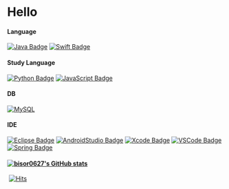 # Hello


  #### Language

  [![Java Badge](https://img.shields.io/badge/Java-007396?style=for-the-badge&logo=java&logoColor=white)](http://java.com/) 
  [![Swift Badge](https://img.shields.io/badge/Swift-FA7343?style=for-the-badge&logo=swift&logoColor=white)](https://www.swift.org/)

  #### Study Language
  [![Python Badge](https://img.shields.io/badge/Python-3776AB?style=for-the-badge&logo=python&logoColor=white)](https://python.org/)
  [![JavaScript Badge](https://img.shields.io/badge/JavaScript-F7DF1E?style=for-the-badge&logo=JavaScript&logoColor=white)](https://javascript.info/)
  
  #### DB
  [![MySQL](https://img.shields.io/badge/MySQL-4479A1?style=for-the-badge&logo=MySQL&logoColor=white)](https://www.mysql.com/)

  #### IDE

  [![Eclipse Badge](https://img.shields.io/badge/Eclipse-2C2255?style=for-the-badge&logo=eclipse&logoColor=white)](http://eclipse.org/)
  [![AndroidStudio Badge](https://img.shields.io/badge/Androidstudio-3DDC84?style=for-the-badge&logo=android-studio&logoColor=white)](http://developer.android.com/)
  [![Xcode Badge](https://img.shields.io/badge/Xcode-1575F9?style=for-the-badge&logo=xcode&logoColor=white)](http://developer.apple.com/)
  [![VSCode Badge](https://img.shields.io/badge/VScode-007ACC?style=for-the-badge&logo=visual-studio-code&logoColor=white)](http://code.visualstudio.com/)
  [![Spring Badge](https://img.shields.io/badge/Spring-6DB33F?style=for-the-badge&logo=spring&logoColor=white)](http://spring.io/)



#### 	[![bisor0627's GitHub stats](https://github-readme-stats.vercel.app/api?username=bisor0627)](https://github.com/ReplaceMyBrain/github-readme-stats)

​																														                           		[![Hits](https://hits.seeyoufarm.com/api/count/incr/badge.svg?url=https%3A%2F%2Fgithub.com%2FReplaceMyBrain&count_bg=%239A9A9A&title_bg=%23555555&icon=moleculer.svg&icon_color=%23FFFFFF&title=views&edge_flat=false)](https://hits.seeyoufarm.com)







